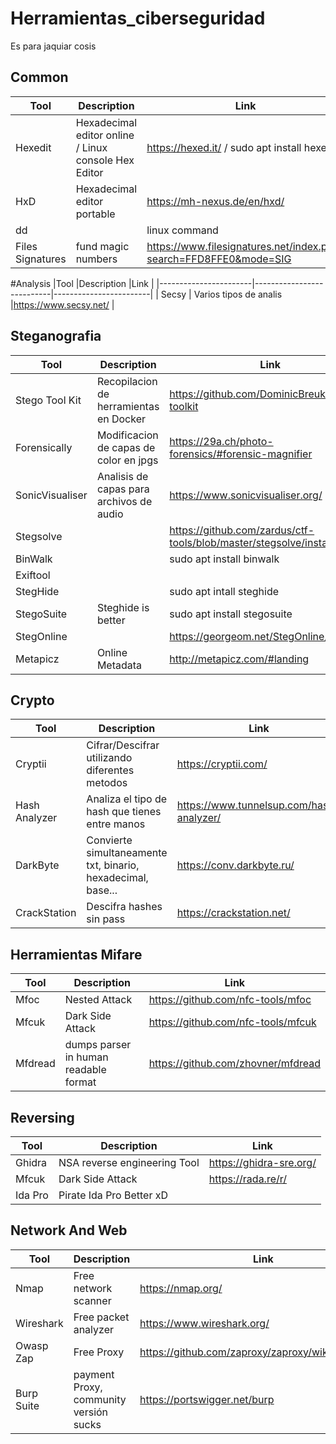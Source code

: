 # Herramientas_ciberseguridad
Es para jaquiar cosis


## Common
|Tool                   |Description                                                |Link                                                               |
|-----------------------|-----------------------------------------------------------|-------------------------------------------------------------------|
| Hexedit               | Hexadecimal editor online / Linux console Hex Editor      |https://hexed.it/  / sudo apt install hexedit                      |
| HxD                   | Hexadecimal editor portable                               |https://mh-nexus.de/en/hxd/                                        |
| dd                    |                                                           |linux command                                                      |
| Files Signatures      | fund magic numbers                                        |https://www.filesignatures.net/index.php?search=FFD8FFE0&mode=SIG  |


#Analysis
|Tool                   |Description                |Link                    |
|-----------------------|---------------------------|------------------------|
| Secsy                 | Varios tipos de analis    |https://www.secsy.net/  |


## Steganografia

|Tool                   |Description                                |Link                                                               |
|-----------------------|-------------------------------------------|-------------------------------------------------------------------|
| Stego Tool Kit        | Recopilacion de herramientas en Docker    |https://github.com/DominicBreuker/stego-toolkit                    |
| Forensically          | Modificacion de capas de color en jpgs    |https://29a.ch/photo-forensics/#forensic-magnifier                 |
| SonicVisualiser       | Analisis de capas para archivos de audio  |https://www.sonicvisualiser.org/                                   |
| Stegsolve             |                                           |https://github.com/zardus/ctf-tools/blob/master/stegsolve/install  |
| BinWalk               |                                           |sudo apt install binwalk                                           |
| Exiftool              |                                           |                                                                   |
| StegHide              |                                           |sudo apt intall steghide                                           |
| StegoSuite            | Steghide is better                        |sudo apt install stegosuite                                        |
| StegOnline            |                                           |https://georgeom.net/StegOnline/upload                             |
| Metapicz              | Online Metadata                           |http://metapicz.com/#landing                                       |


## Crypto

|Tool               |Description                                                    |Link                                       |
|-------------------|---------------------------------------------------------------|-------------------------------------------|
| Cryptii           | Cifrar/Descifrar utilizando diferentes metodos                |https://cryptii.com/                       |
| Hash Analyzer     | Analiza el tipo de hash que tienes entre manos                |https://www.tunnelsup.com/hash-analyzer/   |
| DarkByte          | Convierte simultaneamente txt, binario, hexadecimal, base...  |https://conv.darkbyte.ru/                  |
| CrackStation      | Descifra hashes sin pass                                      |https://crackstation.net/                  |


## Herramientas Mifare

|Tool       |Description                            |Link                                   |
|-----------|---------------------------------------|---------------------------------------|
| Mfoc      | Nested Attack                         | https://github.com/nfc-tools/mfoc     |
| Mfcuk     | Dark Side Attack                      | https://github.com/nfc-tools/mfcuk    |
| Mfdread   | dumps parser in human readable format | https://github.com/zhovner/mfdread    |


## Reversing
|Tool       |Description                     |Link                      |
|-----------|--------------------------------|--------------------------|
| Ghidra    | NSA reverse engineering Tool   | https://ghidra-sre.org/  |
| Mfcuk     | Dark Side Attack               | https://rada.re/r/       |
| Ida Pro   | Pirate Ida Pro Better xD       |                          |


## Network And Web
|Tool        |Description                               |Link                                                   |
|------------|------------------------------------------|-------------------------------------------------------|
| Nmap       | Free network scanner                     | https://nmap.org/                                     |
| Wireshark  | Free packet analyzer                     | https://www.wireshark.org/                            |
| Owasp Zap  | Free Proxy                               | https://github.com/zaproxy/zaproxy/wiki/Downloads     |
| Burp Suite | payment Proxy, community versión sucks   | https://portswigger.net/burp                          |



